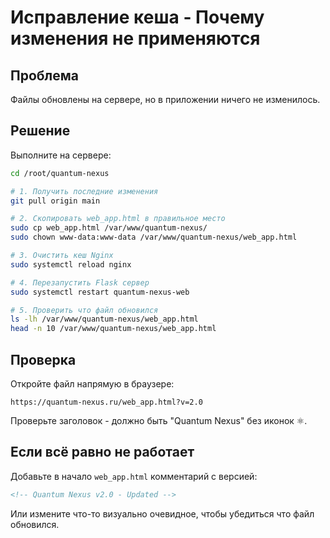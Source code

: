 # Исправление кеша - Почему изменения не применяются

## Проблема
Файлы обновлены на сервере, но в приложении ничего не изменилось.

## Решение

Выполните на сервере:

```bash
cd /root/quantum-nexus

# 1. Получить последние изменения
git pull origin main

# 2. Скопировать web_app.html в правильное место
sudo cp web_app.html /var/www/quantum-nexus/
sudo chown www-data:www-data /var/www/quantum-nexus/web_app.html

# 3. Очистить кеш Nginx
sudo systemctl reload nginx

# 4. Перезапустить Flask сервер
sudo systemctl restart quantum-nexus-web

# 5. Проверить что файл обновился
ls -lh /var/www/quantum-nexus/web_app.html
head -n 10 /var/www/quantum-nexus/web_app.html
```

## Проверка

Откройте файл напрямую в браузере:
```
https://quantum-nexus.ru/web_app.html?v=2.0
```

Проверьте заголовок - должно быть "Quantum Nexus" без иконок ⚛️.

## Если всё равно не работает

Добавьте в начало `web_app.html` комментарий с версией:

```html
<!-- Quantum Nexus v2.0 - Updated -->
```

Или измените что-то визуально очевидное, чтобы убедиться что файл обновился.



